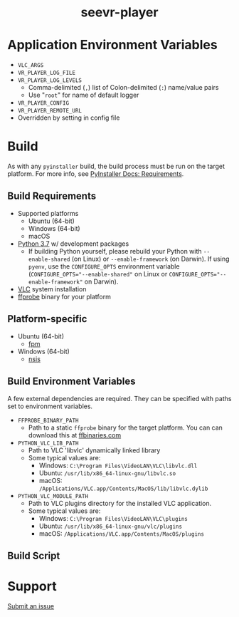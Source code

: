 <center> <h1>seevr-player</h1> </center>

# Application Environment Variables

- `VLC_ARGS`
- `VR_PLAYER_LOG_FILE`
- `VR_PLAYER_LOG_LEVELS`
  - Comma-delimited (`,`) list of Colon-delimited (`:`) name/value pairs
  - Use "`root`" for name of default logger
- `VR_PLAYER_CONFIG`
- `VR_PLAYER_REMOTE_URL`
- Overridden by setting in config file

# Build

As with any `pyinstaller` build, the build process must be run on the target platform. For more info, see [PyInstaller Docs: Requirements](https://pyinstaller.readthedocs.io/en/stable/requirements.html?highlight=Windows%20XP#requirements).

## Build Requirements

- Supported platforms
  - Ubuntu (64-bit)
  - Windows (64-bit)
  - macOS
- [Python 3.7](https://www.python.org/downloads/) w/ development packages
  - If building Python yourself, please rebuild your Python with `--enable-shared` (on Linux) or `--enable-framework` (on Darwin). If using `pyenv`, use the `CONFIGURE_OPTS` environment variable (`CONFIGURE_OPTS="--enable-shared"` on Linux or `CONFIGURE_OPTS="--enable-framework"` on Darwin).
- [VLC](https://www.videolan.org/vlc/) system installation
- [ffprobe](https://ffbinaries.com/downloads) binary for your platform

## Platform-specific

- Ubuntu (64-bit)
  - [fpm](https://fpm.readthedocs.io/en/latest/installing.html)
- Windows (64-bit)
  - [nsis](https://nsis.sourceforge.io/Main_Page)

## Build Environment Variables

A few external dependencies are required. They can be specified with paths set to environment variables.

- `FFPROBE_BINARY_PATH`
  - Path to a static `ffprobe` binary for the target platform. You can can download this at [ffbinaries.com](https://ffbinaries.com)
- `PYTHON_VLC_LIB_PATH`
  - Path to VLC 'libvlc' dynamically linked library
  - Some typical values are:
    - Windows: `C:\Program Files\VideoLAN\VLC\libvlc.dll`
    - Ubuntu: `/usr/lib/x86_64-linux-gnu/libvlc.so`
    - macOS: `/Applications/VLC.app/Contents/MacOS/lib/libvlc.dylib`
- `PYTHON_VLC_MODULE_PATH`
  - Path to VLC plugins directory for the installed VLC application.
  - Some typical values are:
    - Windows: `C:\Program Files\VideoLAN\VLC\plugins`
    - Ubuntu: `/usr/lib/x86_64-linux-gnu/vlc/plugins`
    - macOS: `/Applications/VLC.app/Contents/MacOS/plugins`

## Build Script

# Support

[Submit an issue](https://github.com/garytyler/seevr-player/issues)
